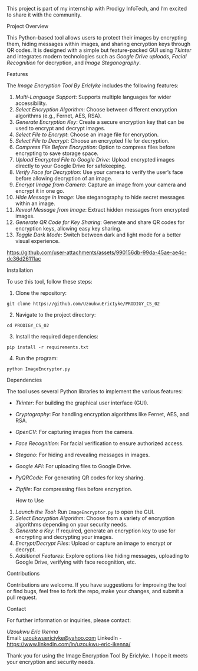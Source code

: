 This project is part of my internship with Prodigy InfoTech, and I’m excited to share it with the community.

Project Overview

This Python-based tool allows users to protect their images by encrypting them, hiding messages within images, and sharing encryption keys through QR codes. It is designed with a simple but feature-packed GUI using *Tkinter* and integrates modern technologies such as *Google Drive uploads*, *Facial Recognition* for decryption, and *Image Steganography*.

  Features

The *Image Encryption Tool By EricIyke* includes the following features:

1. *Multi-Language Support*: Supports multiple languages for wider accessibility.
2. *Select Encryption Algorithm*: Choose between different encryption algorithms (e.g., Fernet, AES, RSA).
3. *Generate Encryption Key*: Create a secure encryption key that can be used to encrypt and decrypt images.
4. *Select File to Encrypt*: Choose an image file for encryption.
5. *Select File to Decrypt*: Choose an encrypted file for decryption.
6. *Compress File Before Encryption*: Option to compress files before encrypting to save storage space.
7. *Upload Encrypted File to Google Drive*: Upload encrypted images directly to your Google Drive for safekeeping.
8. *Verify Face for Decryption*: Use your camera to verify the user’s face before allowing decryption of an image.
9. *Encrypt Image from Camera*: Capture an image from your camera and encrypt it in one go.
10. *Hide Message in Image*: Use steganography to hide secret messages within an image.
11. *Reveal Message from Image*: Extract hidden messages from encrypted images.
12. *Generate QR Code for Key Sharing*: Generate and share QR codes for encryption keys, allowing easy key sharing.
13. *Toggle Dark Mode*: Switch between dark and light mode for a better visual experience.

https://github.com/user-attachments/assets/990156db-99da-45ae-ae4c-dc36d26111ac



Installation

To use this tool, follow these steps:

1. Clone the repository:

`git clone https://github.com/UzoukwuEricIyke/PRODIGY_CS_02`

2. Navigate to the project directory:

`cd PRODIGY_CS_02`

3. Install the required dependencies:

`pip install -r requirements.txt`

4. Run the program:

`python ImageEncryptor.py`

  Dependencies

The tool uses several Python libraries to implement the various features:

- *Tkinter*: For building the graphical user interface (GUI).
- *Cryptography*: For handling encryption algorithms like Fernet, AES, and RSA.
- *OpenCV*: For capturing images from the camera.
- *Face Recognition*: For facial verification to ensure authorized access.
- *Stegano*: For hiding and revealing messages in images.
- *Google API*: For uploading files to Google Drive.
- *PyQRCode*: For generating QR codes for key sharing.
- *Zipfile*: For compressing files before encryption.

  How to Use

1. *Launch the Tool*: Run `ImageEncryptor.py` to open the GUI.
2. *Select Encryption Algorithm*: Choose from a variety of encryption algorithms depending on your security needs.
3. *Generate a Key*: If required, generate an encryption key to use for encrypting and decrypting your images.
4. *Encrypt/Decrypt Files*: Upload or capture an image to encrypt or decrypt.
5. *Additional Features*: Explore options like hiding messages, uploading to Google Drive, verifying with face recognition, etc.

  Contributions

Contributions are welcome. If you have suggestions for improving the tool or find bugs, feel free to fork the repo, make your changes, and submit a pull request.

  Contact

For further information or inquiries, please contact:

  *Uzoukwu Eric Ikenna*  
  Email: [uzoukwuericiyke@yahoo.com](mailto:uzoukwuericiyke@yahoo.com)
  LinkedIn - https://www.linkedin.com/in/uzoukwu-eric-ikenna/

Thank you for using the Image Encryption Tool By EricIyke. I hope it meets your encryption and security needs.
